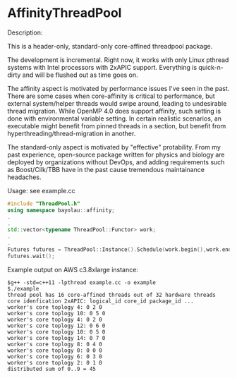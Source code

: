 AffinityThreadPool
==================



Description:

This is a header-only, standard-only core-affined threadpool package.

The development is incremental. Right now, it works with only Linux pthread systems with Intel processors with 2xAPIC support. Everything is quick-n-dirty and will be flushed out as time goes on.

The affinity aspect is motivated by performance issues I've seen in the past. There are some cases when core-affinity is critical to performance, but external system/helper threads would swipe around, leading to undesirable thread migration.  While OpenMP 4.0 does support affinity, such setting is done with environmental variable setting. In certain realistic scenarios, an executable might benefit from pinned threads in a section, but benefit from hyperthreading/thread-migration in another.

The standard-only aspect is motivated by "effective" protability. From my past experience, open-source package written for physics and biology are deployed by organizations without DevOps, and adding requirements such as Boost/Cilk/TBB have in the past cause tremendous maintainance headaches.

Usage: see example.cc
```c++
#include "ThreadPool.h"
using namespace bayolau::affinity;
.
.
std::vector<typename ThreadPool::Functor> work;
.
.
Futures futures = ThreadPool::Instance().Schedule(work.begin(),work.end());
futures.wait();
```

Example output on AWS c3.8xlarge instance:

```
$g++ -std=c++11 -lpthread example.cc -o example
$./example
thread pool has 16 core-affined threads out of 32 hardware threads 
core idenfication 2xAPIC: logical_id core_id package_id ...
worker's core toplogy 4: 0 2 0
worker's core toplogy 10: 0 5 0
worker's core toplogy 4: 0 2 0
worker's core toplogy 12: 0 6 0
worker's core toplogy 10: 0 5 0
worker's core toplogy 14: 0 7 0
worker's core toplogy 8: 0 4 0
worker's core toplogy 0: 0 0 0
worker's core toplogy 6: 0 3 0
worker's core toplogy 2: 0 1 0
distributed sum of 0..9 = 45
```
